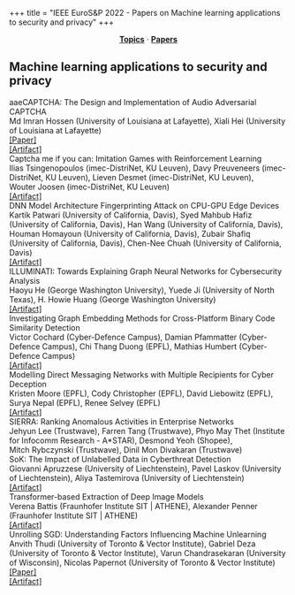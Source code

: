 +++
title = "IEEE EuroS&P 2022 - Papers on Machine learning applications to security and privacy"
+++
<center><a href="https://ieeeeurosp.github.io/2022/topics"><b>Topics</b></a> &middot; <a href="https://ieeeeurosp.github.io/2022/papers"><b>Papers</b></a></center>
<p>
<h2>Machine learning applications to security and privacy</h2><div class="bpaper"><span class="ptitle">aaeCAPTCHA: The Design and Implementation of Audio Adversarial CAPTCHA</span></br><div class="pblock"><span class="author">Md&nbsp;Imran&nbsp;Hossen</span> <span class="institution">(University of Louisiana at Lafayette)</span>, <span class="author">Xiali&nbsp;Hei</span> <span class="institution">(University of Louisiana at Lafayette)</span><br><div class="pextra"><a href="https://arxiv.org/abs/2203.02735">[Paper]</a><br><a href="https://github.com/i-hossen/aaeCaptcha">[Artifact]</a><br></div></div></div><div class="bpaper"><span class="ptitle">Captcha me if you can: Imitation Games with Reinforcement Learning</span></br><div class="pblock"><span class="author">Ilias&nbsp;Tsingenopoulos</span> <span class="institution">(imec-DistriNet, KU Leuven)</span>, <span class="author">Davy&nbsp;Preuveneers</span> <span class="institution">(imec-DistriNet, KU Leuven)</span>, <span class="author">Lieven&nbsp;Desmet</span> <span class="institution">(imec-DistriNet, KU Leuven)</span>, <span class="author">Wouter&nbsp;Joosen</span> <span class="institution">(imec-DistriNet, KU Leuven)</span><br><div class="pextra"><a href="https://github.com/itsiggen/reCaptcha">[Artifact]</a><br></div></div></div><div class="bpaper"><span class="ptitle">DNN Model Architecture Fingerprinting Attack on CPU-GPU Edge Devices</span></br><div class="pblock"><span class="author">Kartik&nbsp;Patwari</span> <span class="institution">(University of California, Davis)</span>, <span class="author">Syed&nbsp;Mahbub&nbsp;Hafiz</span> <span class="institution">(University of California, Davis)</span>, <span class="author">Han&nbsp;Wang</span> <span class="institution">(University of California, Davis)</span>, <span class="author">Houman&nbsp;Homayoun</span> <span class="institution">(University of California, Davis)</span>, <span class="author">Zubair&nbsp;Shafiq</span> <span class="institution">(University of California, Davis)</span>, <span class="author">Chen-Nee&nbsp;Chuah</span> <span class="institution">(University of California, Davis)</span><br><div class="pextra"><a href="https://github.com/kartikp7/DNN-Model-Fingerprinting">[Artifact]</a><br></div></div></div><div class="bpaper"><span class="ptitle">ILLUMINATI: Towards Explaining Graph Neural Networks for Cybersecurity Analysis</span></br><div class="pblock"><span class="author">Haoyu&nbsp;He</span> <span class="institution">(George Washington University)</span>, <span class="author">Yuede&nbsp;Ji</span> <span class="institution">(University of North Texas)</span>, <span class="author">H.&nbsp;Howie&nbsp;Huang</span> <span class="institution">(George Washington University)</span><br><div class="pextra"><a href="https://github.com/iHeartGraph/Illuminati">[Artifact]</a><br></div></div></div><div class="bpaper"><span class="ptitle">Investigating Graph Embedding Methods for Cross-Platform Binary Code Similarity Detection</span></br><div class="pblock"><span class="author">Victor&nbsp;Cochard</span> <span class="institution">(Cyber-Defence Campus)</span>, <span class="author">Damian&nbsp;Pfammatter</span> <span class="institution">(Cyber-Defence Campus)</span>, <span class="author">Chi&nbsp;Thang&nbsp;Duong</span> <span class="institution">(EPFL)</span>, <span class="author">Mathias&nbsp;Humbert</span> <span class="institution">(Cyber-Defence Campus)</span><br><div class="pextra"><a href="https://github.com/GESS-code/GESS">[Artifact]</a><br></div></div></div><div class="bpaper"><span class="ptitle">Modelling Direct Messaging Networks with Multiple Recipients for Cyber Deception</span></br><div class="pblock"><span class="author">Kristen&nbsp;Moore</span> <span class="institution">(EPFL)</span>, <span class="author">Cody&nbsp;Christopher</span> <span class="institution">(EPFL)</span>, <span class="author">David&nbsp;Liebowitz</span> <span class="institution">(EPFL)</span>, <span class="author">Surya&nbsp;Nepal</span> <span class="institution">(EPFL)</span>, <span class="author">Renee&nbsp;Selvey</span> <span class="institution">(EPFL)</span><br><div class="pextra"><a href="https://bitbucket.csiro.au/projects/DECAAS/repos/emailgen">[Artifact]</a><br></div></div></div><div class="bpaper"><span class="ptitle">SIERRA: Ranking Anomalous Activities in Enterprise Networks</span></br><div class="pblock"><span class="author">Jehyun&nbsp;Lee</span> <span class="institution">(Trustwave)</span>, <span class="author">Farren&nbsp;Tang</span> <span class="institution">(Trustwave)</span>, <span class="author">Phyo&nbsp;May&nbsp;Thet</span> <span class="institution">(Institute for Infocomm Research - A*STAR)</span>, <span class="author">Desmond&nbsp;Yeoh</span> <span class="institution">(Shopee)</span>, <span class="author">Mitch&nbsp;Rybczynski</span> <span class="institution">(Trustwave)</span>, <span class="author">Dinil&nbsp;Mon&nbsp;Divakaran</span> <span class="institution">(Trustwave)</span><br><div class="pextra"></div></div></div><div class="bpaper"><span class="ptitle">SoK: The Impact of Unlabelled Data in Cyberthreat Detection</span></br><div class="pblock"><span class="author">Giovanni&nbsp;Apruzzese</span> <span class="institution">(University of Liechtenstein)</span>, <span class="author">Pavel&nbsp;Laskov</span> <span class="institution">(University of Liechtenstein)</span>, <span class="author">Aliya&nbsp;Tastemirova</span> <span class="institution">(University of Liechtenstein)</span><br><div class="pextra"><a href="https://github.com/hihey54/CEF-SsL">[Artifact]</a><br></div></div></div><div class="bpaper"><span class="ptitle">Transformer-based Extraction of Deep Image Models</span></br><div class="pblock"><span class="author">Verena&nbsp;Battis</span> <span class="institution">(Fraunhofer Institute SIT | ATHENE)</span>, <span class="author">Alexander&nbsp;Penner</span> <span class="institution">(Fraunhofer Institute SIT | ATHENE)</span><br><div class="pextra"><a href="https://github.com/Fraunhofer-SIT/ModExTransformer">[Artifact]</a><br></div></div></div><div class="bpaper"><span class="ptitle">Unrolling SGD: Understanding Factors Influencing Machine Unlearning</span></br><div class="pblock"><span class="author">Anvith&nbsp;Thudi</span> <span class="institution">(University of Toronto & Vector Institute)</span>, <span class="author">Gabriel&nbsp;Deza</span> <span class="institution">(University of Toronto & Vector Institute)</span>, <span class="author">Varun&nbsp;Chandrasekaran</span> <span class="institution">(University of Wisconsin)</span>, <span class="author">Nicolas&nbsp;Papernot</span> <span class="institution">(University of Toronto & Vector Institute)</span><br><div class="pextra"><a href="https://arxiv.org/abs/2109.13398">[Paper]</a><br><a href="https://github.com/cleverhans-lab/unrolling-sgd">[Artifact]</a><br></div></div></div>